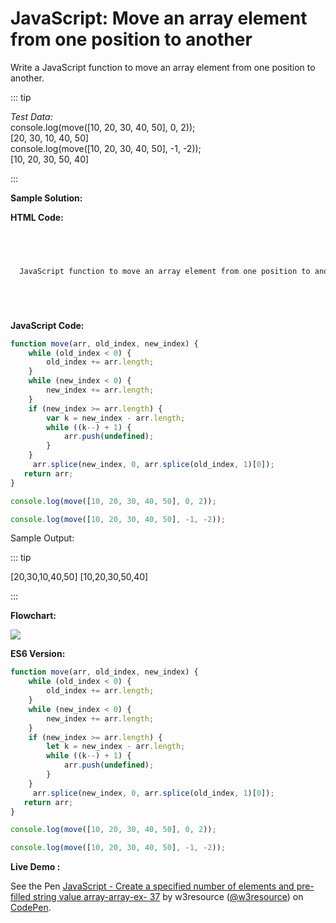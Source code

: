 # JavaScript: Move an array element from one position to another

Write a JavaScript function to move an array element from one position to another.

::: tip

_Test Data:_  
console.log(move(\[10, 20, 30, 40, 50\], 0, 2));  
\[20, 30, 10, 40, 50\]  
console.log(move(\[10, 20, 30, 40, 50\], -1, -2));  
\[10, 20, 30, 50, 40\]

:::

**Sample Solution:**

**HTML Code:**

```html



  
  JavaScript function to move an array element from one position to another.






```

**JavaScript Code:**

```javascript
function move(arr, old_index, new_index) {
    while (old_index < 0) {
        old_index += arr.length;
    }
    while (new_index < 0) {
        new_index += arr.length;
    }
    if (new_index >= arr.length) {
        var k = new_index - arr.length;
        while ((k--) + 1) {
            arr.push(undefined);
        }
    }
     arr.splice(new_index, 0, arr.splice(old_index, 1)[0]);  
   return arr;
}

console.log(move([10, 20, 30, 40, 50], 0, 2));

console.log(move([10, 20, 30, 40, 50], -1, -2));

```

Sample Output:

::: tip

\[20,30,10,40,50\]
\[10,20,30,50,40\]

:::

**Flowchart:**

![](https://www.w3resource.com/w3r_images/javascript-array-exercise-38.png)  

**ES6 Version:**

```javascript
function move(arr, old_index, new_index) {
    while (old_index < 0) {
        old_index += arr.length;
    }
    while (new_index < 0) {
        new_index += arr.length;
    }
    if (new_index >= arr.length) {
        let k = new_index - arr.length;
        while ((k--) + 1) {
            arr.push(undefined);
        }
    }
     arr.splice(new_index, 0, arr.splice(old_index, 1)[0]);  
   return arr;
}

console.log(move([10, 20, 30, 40, 50], 0, 2));

console.log(move([10, 20, 30, 40, 50], -1, -2));

```

**Live Demo :**

<section class="expand-codepen"><p data-height="380" data-theme-id="dark" data-slug-hash="dVRLqN" data-default-tab="js,result" data-user="w3resource" data-embed-version="2" data-pen-title="JavaScript - Create a specified number of elements and pre-filled string value array-array-ex- 37" data-editable="true" class="codepen">See the Pen <a href="https://codepen.io/w3resource/pen/dVRLqN/">JavaScript - Create a specified number of elements and pre-filled string value array-array-ex- 37</a> by w3resource (<a href="https://codepen.io/w3resource">@w3resource</a>) on <a href="https://codepen.io">CodePen</a>.</p><codepen></codepen></section>